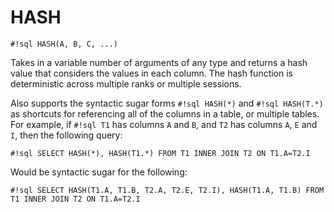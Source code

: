 # HASH


`#!sql HASH(A, B, C, ...)`

Takes in a variable number of arguments of any type and returns a hash
value that considers the values in each column. The hash function is
deterministic across multiple ranks or multiple sessions.

Also supports the syntactic sugar forms `#!sql HASH(*)` and `#!sql HASH(T.*)`
as shortcuts for referencing all of the columns in a table, or multiple tables.
For example, if `#!sql T1` has columns `A` and `B`, and `T2` has columns
`A`, `E` and `I`, then the following query:

`#!sql SELECT HASH(*), HASH(T1.*) FROM T1 INNER JOIN T2 ON T1.A=T2.I`

Would be syntactic sugar for the following:

`#!sql SELECT HASH(T1.A, T1.B, T2.A, T2.E, T2.I), HASH(T1.A, T1.B) FROM T1 INNER JOIN T2 ON T1.A=T2.I`
